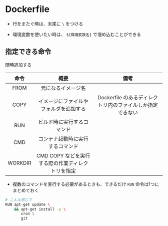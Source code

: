 # Dockerfile

- 行をまたぐ時は、末尾に `\` をつける

- 環境変数を使いたい時は、 `${環境変数名}` で埋め込むことができる

## 指定できる命令

随時追加する

| 命令     | 概要 | 備考 |
| :--:    | :--: | :--: |
| FROM    | 元になるイメージ名 | |
| COPY    | イメージにファイルやフォルダを追加する | Dockerfile のあるディレクトリ内のファイルしか指定できない |
| RUN     | ビルド時に実行するコマンド | |
| CMD     | コンテナ起動時に実行するコマンド | |
| WORKDIR | CMD COPY などを実行する際の作業ディレクトリを指定 | |

- 複数のコマンドを実行する必要があるときも、できるだけ `RUN` 命令は1つにまとめておく

```bash
# こんな感じで
RUN apt-get update \
    && apt-get install -y \
       cron \
       git
```
